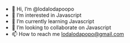 - 👋 Hi, I’m @lodalodapoopo
- 👀 I’m interested in Javascript
- 🌱 I’m currently learning Javascript
- 💞️ I’m looking to collaborate on Javascript
- 📫 How to reach me lodalodapopo@gmail.com


